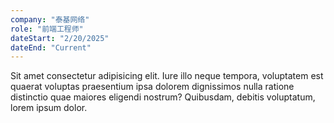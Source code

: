```yaml
---
company: "泰基网络"
role: "前端工程师"
dateStart: "2/20/2025"
dateEnd: "Current"
---
```


Sit amet consectetur adipisicing elit. Iure illo neque tempora, voluptatem est quaerat voluptas praesentium ipsa dolorem dignissimos nulla ratione distinctio quae maiores eligendi nostrum? Quibusdam, debitis voluptatum, lorem ipsum dolor.